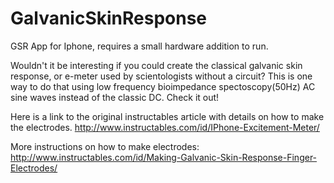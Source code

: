# GalvanicSkinResponse
GSR App for Iphone, requires a small hardware addition to run. 

Wouldn't it be interesting if you could create the classical galvanic skin response, or e-meter used by scientologists without a circuit? This is one way to do that using low frequency bioimpedance spectoscopy(50Hz) AC sine waves instead of the classic DC. Check it out! 

Here is a link to the original instructables article with details on how to make the electrodes. 
http://www.instructables.com/id/IPhone-Excitement-Meter/

More instructions on how to make electrodes: 
http://www.instructables.com/id/Making-Galvanic-Skin-Response-Finger-Electrodes/


